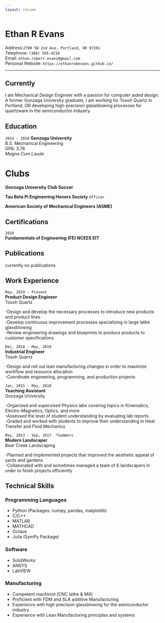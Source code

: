 ```yaml
---
layout: resume
---
```


# Ethan R Evans

Address:`2709 SW 2nd Ave, Portland, OR 97201`  
Telephone: `(360) 595-4218`   
Email: `ethan.robert.evans@gmail.com`    
Personal Website: `https://ethanrobevans.github.io/`  

*** 

## Currently

I am Mechanical Design Engineer with a passion for computer aided design. A former Gonzaga University graduate, I am working for Tosoh Quartz in Portland, OR developing high-precision glassblowing processes for quartzware in the semiconductor industry.

## Education

`2014 - 2018`
__Gonzaga University__ <br/>
B.S. Mechanical Engineering <br/>
GPA: 3.76 <br/>
*Magna Cum Laude*

# Clubs

__Gonzaga University Club Soccer__

__Tau Beta Pi Engineering Honors Society__
`Officer`

__American Society of Mechanical Engineers (ASME)__ 


## Certifications

`2018`  
**Fundamentals of Engineering (FE) NCEES EIT**

## Publications

currently no publications


## Work Experience

`May, 2019 - Present`  
__Product Design Engineer__  <br/>
Tosoh Quartz

-Design and develop the necessary processes to introduce new products and product lines <br/>
-Develop continuous improvement processes specializing in large lathe glassblowing <br/>
-Review engineering drawings and blueprints to produce products to customer specifications


`Dec, 2018 - May, 2019`  
__Industrial Engineer__  <br/>
Tosoh Quartz

-Design and roll out lean manufacturing changes in order to maximize workflow and resource allocation <br/>
-Coordinate engineering, programming, and production projects <br/>


`Jan, 2015 - May, 2018`  
__Teaching Assistant__ <br/>
Gonzaga University 

-Organized and supervised Physics labs covering topics in Kinematics, Electro-Magnetics, Optics, and more <br/>
-Assessed the level of student understanding by evaluating lab reports <br/>
-Graded and worked with students to improve their understanding in Heat Transfer and Fluid Mechanics 


`May, 2013 - Sep, 2017  *Summers`  
__Modern Landscaper__ <br/>
Bear Creek Landscaping

-Planned and implemented projects that improved the aesthetic appeal of yards and gardens <br/>
-Collaborated with and sometimes managed a team of 6 landscapers in order to finish projects efficiently

## Technical Skills 

### Programming Languages 

- Python (Packages: numpy, pandas, matplotlib)
- C/C++
- MATLAB 
- MATHCAD
- Octave
- Julia (SymPy Package)

### Software

- SolidWorks
- ANSYS
- LabVIEW

### Manufacturing

- Competent machinist (CNC lathe & Mill)
- Proficient with FDM and SLA additive Manufacturing
- Experience with high precision glassblowing for the semiconductor industry
- Experience with Lean Manufacturing principles and systems


<!-- ### Footer

Last updated: Oct 2019 -->


